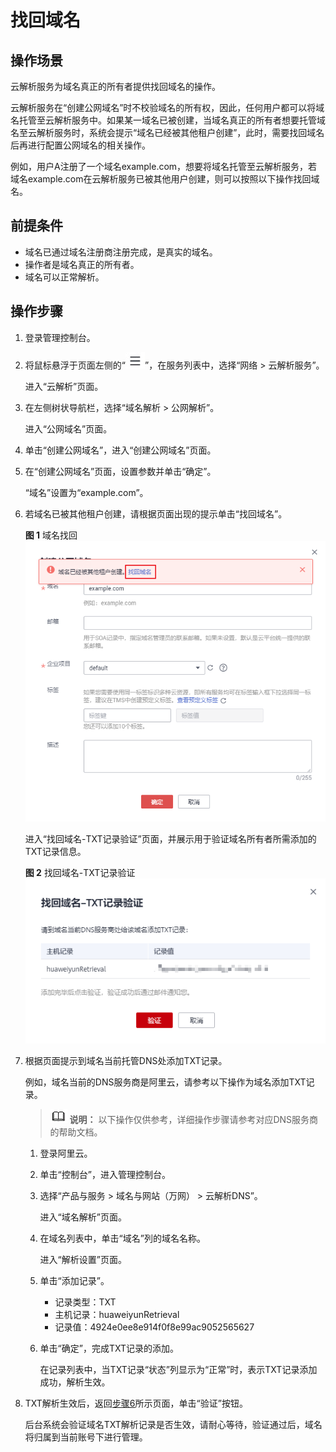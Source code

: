 # 找回域名<a name="zh-cn_topic_0122498010"></a>

## 操作场景<a name="section715972745313"></a>

云解析服务为域名真正的所有者提供找回域名的操作。

云解析服务在“创建公网域名”时不校验域名的所有权，因此，任何用户都可以将域名托管至云解析服务中。如果某一域名已被创建，当域名真正的所有者想要托管域名至云解析服务时，系统会提示“域名已经被其他租户创建”，此时，需要找回域名后再进行配置公网域名的相关操作。

例如，用户A注册了一个域名example.com，想要将域名托管至云解析服务，若域名example.com在云解析服务已被其他用户创建，则可以按照以下操作找回域名。

## 前提条件<a name="section99581217174717"></a>

-   域名已通过域名注册商注册完成，是真实的域名。
-   操作者是域名真正的所有者。
-   域名可以正常解析。

## 操作步骤<a name="section1170416252123"></a>

1.  登录管理控制台。
2.  将鼠标悬浮于页面左侧的“![](figures/service-list.jpg)”，在服务列表中，选择“网络 \> 云解析服务”。

    进入“云解析”页面。

3.  在左侧树状导航栏，选择“域名解析 \> 公网解析”。

    进入“公网域名”页面。


1.  单击“创建公网域名”，进入“创建公网域名”页面。
2.  在“创建公网域名”页面，设置参数并单击“确定”。

    “域名”设置为“example.com”。

3.  <a name="li281664172114"></a>若域名已被其他租户创建，请根据页面出现的提示单击“找回域名”。

    **图 1**  域名找回<a name="fig634115712015"></a>  
    ![](figures/域名找回.png "域名找回")

    进入“找回域名-TXT记录验证”页面，并展示用于验证域名所有者所需添加的TXT记录信息。

    **图 2**  找回域名-TXT记录验证<a name="fig5129173116219"></a>  
    ![](figures/找回域名-TXT记录验证.png "找回域名-TXT记录验证")

4.  根据页面提示到域名当前托管DNS处添加TXT记录。

    例如，域名当前的DNS服务商是阿里云，请参考以下操作为域名添加TXT记录。

    >![](public_sys-resources/icon-note.gif) **说明：** 
    >以下操作仅供参考，详细操作步骤请参考对应DNS服务商的帮助文档。

    1.  登录阿里云。
    2.  单击“控制台”，进入管理控制台。
    3.  选择“产品与服务 \> 域名与网站（万网） \> 云解析DNS”。

        进入“域名解析”页面。

    4.  在域名列表中，单击“域名”列的域名名称。

        进入“解析设置”页面。

    5.  单击“添加记录”。
        -   记录类型：TXT
        -   主机记录：huaweiyunRetrieval
        -   记录值：4924e0ee8e914f0f8e99ac9052565627

    6.  单击“确定”，完成TXT记录的添加。

        在记录列表中，当TXT记录“状态”列显示为“正常”时，表示TXT记录添加成功，解析生效。


5.  TXT解析生效后，返回[步骤6](#li281664172114)所示页面，单击“验证”按钮。

    后台系统会验证域名TXT解析记录是否生效，请耐心等待，验证通过后，域名将归属到当前账号下进行管理。


